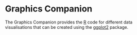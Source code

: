 # Graphics Companion
The Graphics Companion provides the [R](https://cran.r-project.org) code for different data visualisations that can be created using the [ggplot2](https://cran.r-project.org/web/packages/ggplot2/index.html) package.
